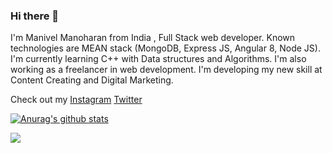 ### Hi there 👋


I'm Manivel Manoharan from India , Full Stack web developer. Known technologies are MEAN stack (MongoDB, Express JS, Angular 8, Node JS).
I'm currently learning C++ with Data structures and Algorithms. I'm also working as a freelancer in web development. I'm developing my new skill at Content Creating and Digital Marketing. 

Check out my [Instagram](https://www.instagram.com/itsmemanivel/)
[Twitter](https://twitter.com/itsmemanivel)


[![Anurag's github stats](https://github-readme-stats.vercel.app/api?username=veluvj)](https://github.com/anuraghazra/github-readme-stats)



![](https://sdk.bitmoji.com/render/panel/9cc045ef-9cfe-4bbe-a5bc-b5e3671260ff-c260af8f-18bd-4b80-a8bf-49aeb4d98c0a-v1.png?transparent=1&palette=1)
